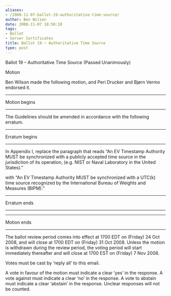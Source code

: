 ```yaml
---
aliases:
- /2008-11-07-ballot-19-authoritative-time-source/
author: Ben Wilson
date: 2008-11-07 18:50:10
tags:
- Ballot
- Server Certificates
title: Ballot 19 – Authoritative Time Source
type: post
---
```


Ballot 19 – Authoritative Time Source (Passed Unanimously)

Motion

Ben Wilson made the following motion, and Peri Drucker and Bjørn Vermo endorsed it.

______________________________________________________________________

Motion begins

______________________________________________________________________

The Guidelines should be amended in accordance with the following erratum.

______________________________________________________________________

Erratum begins

______________________________________________________________________

In Appendix I, replace the paragraph that reads “An EV Timestamp Authority MUST be synchronized with a publicly accepted time source in the jurisdiction of its operation, (e.g. NIST or Naval Laboratory in the United States).”

with “An EV Timestamp Authority MUST be synchronized with a UTC(k) time source recognized by the International Bureau of Weights and Measures (BIPM).”

______________________________________________________________________

Erratum ends

______________________________________________________________________

______________________________________________________________________

Motion ends

______________________________________________________________________

The ballot review period comes into effect at 1700 EDT on (Friday) 24 Oct 2008, and will close at 1700 EDT on (Friday) 31 Oct 2008. Unless the motion is withdrawn during the review period, the voting period will start immediately thereafter and will close at 1700 EST on (Friday) 7 Nov 2008.

Votes must be cast by ‘reply all’ to this email.

A vote in favour of the motion must indicate a clear ‘yes’ in the response. A vote against must indicate a clear ‘no’ in the response. A vote to abstain must indicate a clear ‘abstain’ in the response. Unclear responses will not be counted.